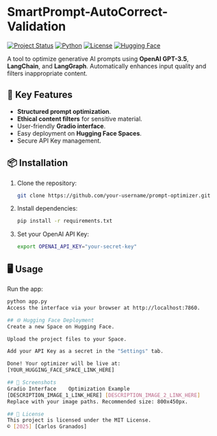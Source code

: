 # SmartPrompt-AutoCorrect-Validation
[![Project Status](https://img.shields.io/badge/status-active-success)]()
[![Python](https://img.shields.io/badge/python-3.10%2B-blue)]()
[![License](https://img.shields.io/badge/license-MIT-green)]()
[![Hugging Face](https://img.shields.io/badge/🤗-Spaces-yellow)]([YOUR_HUGGING_FACE_SPACE_LINK_HERE])

A tool to optimize generative AI prompts using **OpenAI GPT-3.5**, **LangChain**, and **LangGraph**. Automatically enhances input quality and filters inappropriate content.

## 🚀 Key Features
- **Structured prompt optimization**.
- **Ethical content filters** for sensitive material.
- User-friendly **Gradio interface**.
- Easy deployment on **Hugging Face Spaces**.
- Secure API Key management.

## 📦 Installation
1. Clone the repository:
   ```bash
   git clone https://github.com/your-username/prompt-optimizer.git
2. Install dependencies:
   ```bash
   pip install -r requirements.txt
3. Set your OpenAI API Key:
   ```bash
   export OPENAI_API_KEY="your-secret-key"

## 🖥 Usage
Run the app:
   ```bash
   python app.py
Access the interface via your browser at http://localhost:7860.

## 🌐 Hugging Face Deployment
Create a new Space on Hugging Face.

Upload the project files to your Space.

Add your API Key as a secret in the "Settings" tab.

Done! Your optimizer will be live at:
[YOUR_HUGGING_FACE_SPACE_LINK_HERE]

## 📸 Screenshots
Gradio Interface	Optimization Example
[DESCRIPTION_IMAGE_1_LINK_HERE]	[DESCRIPTION_IMAGE_2_LINK_HERE]
Replace with your image paths. Recommended size: 800x450px.

## 📄 License
This project is licensed under the MIT License.
© [2025] [Carlos Granados]
